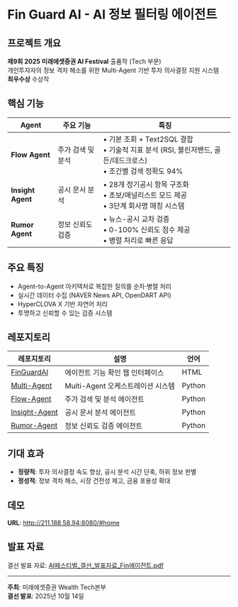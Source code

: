 # Fin Guard AI - AI 정보 필터링 에이전트

## 프로젝트 개요
**제9회 2025 미래에셋증권 AI Festival** 출품작 (Tech 부문)  
개인투자자의 정보 격차 해소를 위한 Multi-Agent 기반 투자 의사결정 지원 시스템  
**최우수상** 수상작

## 핵심 기능

| Agent | 주요 기능 | 특징 |
|-------|----------|------|
| **Flow Agent** | 주가 검색 및 분석 | • 기본 조회 + Text2SQL 결합<br>• 기술적 지표 분석 (RSI, 볼린저밴드, 골든/데드크로스)<br>• 조건별 검색 정확도 94% |
| **Insight Agent** | 공시 문서 분석 | • 28개 정기공시 항목 구조화<br>• 초보/애널리스트 모드 제공<br>• 3단계 회사명 매칭 시스템 |
| **Rumor Agent** | 정보 신뢰도 검증 | • 뉴스-공시 교차 검증<br>• 0-100% 신뢰도 점수 제공<br>• 병렬 처리로 빠른 응답 |

## 주요 특징
- Agent-to-Agent 아키텍처로 복잡한 질의를 순차·병렬 처리
- 실시간 데이터 수집 (NAVER News API, OpenDART API)
- HyperCLOVA X 기반 자연어 처리
- 투명하고 신뢰할 수 있는 검증 시스템

## 레포지토리

| 레포지토리 | 설명 | 언어 |
|-----------|------|------|
| [FinGuardAI](https://github.com/AI-Festival-2025-Fin-Agent/FinGuardAI) | 에이전트 기능 확인 웹 인터페이스 | HTML |
| [Multi-Agent](https://github.com/AI-Festival-2025-Fin-Agent/Multi-Agent) | Multi-Agent 오케스트레이션 시스템 | Python |
| [Flow-Agent](https://github.com/AI-Festival-2025-Fin-Agent/Flow-Agent) | 주가 검색 및 분석 에이전트 | Python |
| [Insight-Agent](https://github.com/AI-Festival-2025-Fin-Agent/Insight-Agent) | 공시 문서 분석 에이전트 | Python |
| [Rumor-Agent](https://github.com/AI-Festival-2025-Fin-Agent/Rumor-Agent) | 정보 신뢰도 검증 에이전트 | Python |

## 기대 효과
- **정량적**: 투자 의사결정 속도 향상, 공시 분석 시간 단축, 허위 정보 판별
- **정성적**: 정보 격차 해소, 시장 건전성 제고, 금융 포용성 확대

## 데모
**URL**: http://211.188.58.94:8080/#home

## 발표 자료
결선 발표 자료: [AI페스티벌_결선_발표자료_Fin에이전트.pdf](./assets/presentation.pdf)

---
**주최**: 미래에셋증권 Wealth Tech본부  
**결선 발표**: 2025년 10월 14일
